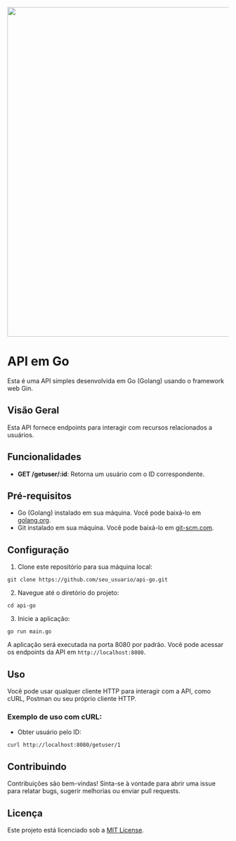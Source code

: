 <div align="center">

[<img src="https://cdn.discordapp.com/attachments/1219426767069118516/1226378543068352602/banner_proxy.png?ex=66248d05&is=66121805&hm=1f9c686509974b052868cdd793d9d23d43acb33468bf5ea20a95548681912d22&" width="750" />](https://cdn.discordapp.com/attachments/1219426767069118516/1226378543068352602/banner_proxy.png?ex=66248d05&is=66121805&hm=1f9c686509974b052868cdd793d9d23d43acb33468bf5ea20a95548681912d22&)

</div>

# API em Go

Esta é uma API simples desenvolvida em Go (Golang) usando o framework web Gin.

## Visão Geral

Esta API fornece endpoints para interagir com recursos relacionados a usuários.

## Funcionalidades

- **GET /getuser/:id**: Retorna um usuário com o ID correspondente.

## Pré-requisitos

- Go (Golang) instalado em sua máquina. Você pode baixá-lo em [golang.org](https://golang.org/dl/).
- Git instalado em sua máquina. Você pode baixá-lo em [git-scm.com](https://git-scm.com/downloads).

## Configuração

1. Clone este repositório para sua máquina local:

```
git clone https://github.com/seu_usuario/api-go.git
```

2. Navegue até o diretório do projeto:

```
cd api-go
```

3. Inicie a aplicação:

```
go run main.go
```

A aplicação será executada na porta 8080 por padrão. Você pode acessar os endpoints da API em `http://localhost:8080`.

## Uso

Você pode usar qualquer cliente HTTP para interagir com a API, como cURL, Postman ou seu próprio cliente HTTP.

### Exemplo de uso com cURL:

- Obter usuário pelo ID:

```
curl http://localhost:8080/getuser/1
```

## Contribuindo

Contribuições são bem-vindas! Sinta-se à vontade para abrir uma issue para relatar bugs, sugerir melhorias ou enviar pull requests.

## Licença

Este projeto está licenciado sob a [MIT License](LICENSE).

